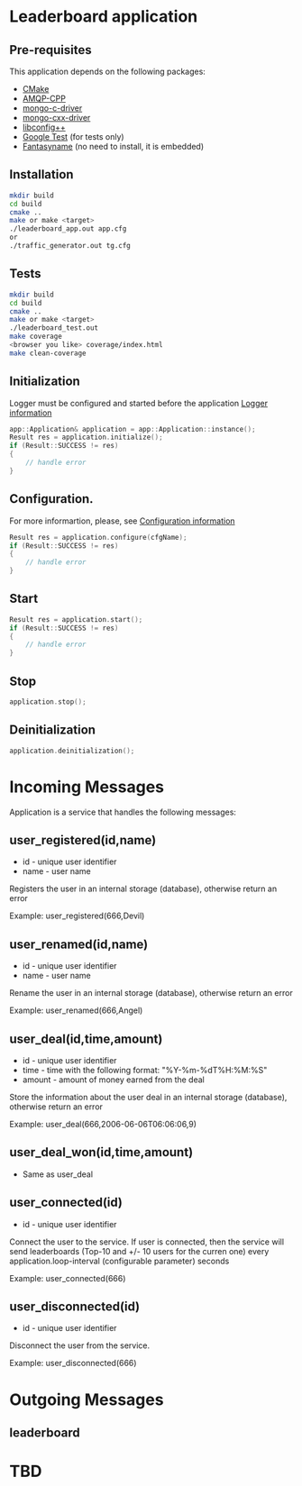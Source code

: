 # Leaderboard application
## Pre-requisites
This application depends on the following packages:
 * [CMake](https://cmake.org/)
 * [AMQP-CPP](https://github.com/CopernicaMarketingSoftware/AMQP-CPP)
 * [mongo-c-driver](https://github.com/mongodb/mongo-c-driver)
 * [mongo-cxx-driver](https://github.com/mongodb/mongo-cxx-driver)
 * [libconfig++](http://www.hyperrealm.com/libconfig/)
 * [Google Test](https://github.com/google/googletest) (for tests only)
 * [Fantasyname](https://github.com/skeeto/fantasyname) (no need to install, it is embedded)
## Installation
```bash
mkdir build
cd build
cmake ..
make or make <target>
./leaderboard_app.out app.cfg
or
./traffic_generator.out tg.cfg
```
## Tests
```bash
mkdir build
cd build
cmake ..
make or make <target>
./leaderboard_test.out
make coverage
<browser you like> coverage/index.html
make clean-coverage
```
## Initialization
Logger must be configured and started before the application [Logger information](Logger.md)
```c++
app::Application& application = app::Application::instance();
Result res = application.initialize();
if (Result::SUCCESS != res)
{
    // handle error
}
```
## Configuration.
For more informartion, please, see [Configuration information](Config.md)
```c++
Result res = application.configure(cfgName);
if (Result::SUCCESS != res)
{
    // handle error
}
```
## Start
```c++
Result res = application.start();
if (Result::SUCCESS != res)
{
    // handle error
}
```
## Stop
```c++
application.stop();
```
## Deinitialization
```c++
application.deinitialization();
```
# Incoming Messages
Application is a service that handles the following messages:

## user_registered(id,name)
 * id - unique user identifier
 * name - user name

Registers the user in an internal storage (database), otherwise return an error

Example: user_registered(666,Devil)

## user_renamed(id,name)
 * id - unique user identifier
 * name - user name

Rename the user in an internal storage (database), otherwise return an error

Example: user_renamed(666,Angel)

## user_deal(id,time,amount)
 * id - unique user identifier
 * time - time with the following format: "%Y-%m-%dT%H:%M:%S"
 * amount - amount of money earned from the deal

Store the information about the user deal in an internal storage (database), otherwise return an error

Example: user_deal(666,2006-06-06T06:06:06,9)

## user_deal_won(id,time,amount)
 * Same as user_deal
## user_connected(id)
 * id - unique user identifier

Connect the user to the service. If user is connected, then the service will send leaderboards (Top-10 and +/- 10 users for the curren one) every application.loop-interval (configurable parameter) seconds

Example: user_connected(666)

## user_disconnected(id)
 * id - unique user identifier

Disconnect the user from the service.

Example: user_disconnected(666)

# Outgoing Messages
## leaderboard
# TBD